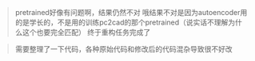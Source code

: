 > pretrained好像有问题啊，结果仍然不对
> 哦结果不对是因为autoencoder用的是学长的，不是用的训练pc2cad的那个pretrained（说实话不理解为什么这个也要完全匹配）
> 终于重构任务完成了

> 需要整理了一下代码，各种原始代码和修改后的代码混杂导致很不好改